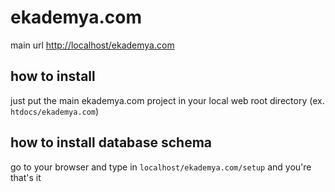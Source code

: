 # ekademya.com
main url [http://localhost/ekademya.com](http://localhost/ekademya.com)

## how to install
just put the main ekademya.com project in your local web root directory (ex. `htdocs/ekademya.com`)

## how to install database schema
go to your browser and type in `localhost/ekademya.com/setup` and you're that's it
